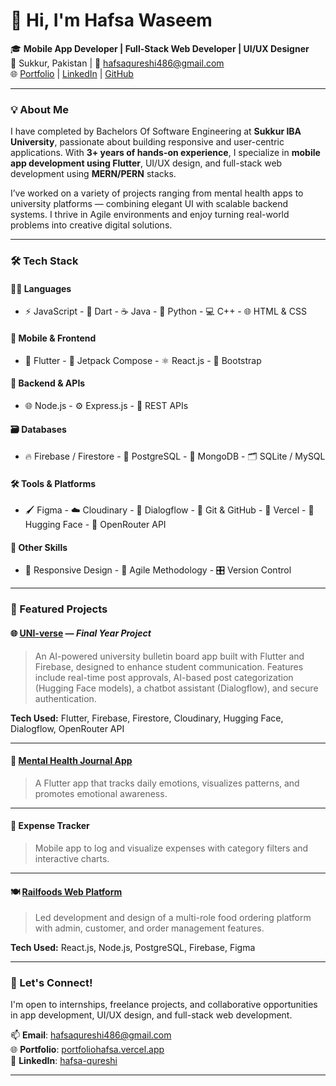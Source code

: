 # 👋 Hi, I'm Hafsa Waseem

🎓 **Mobile App Developer  | Full-Stack Web Developer | UI/UX Designer**  
📍 Sukkur, Pakistan | 📧 hafsaqureshi486@gmail.com  
🌐 [Portfolio](https://portfoliohafsa.vercel.app) | [LinkedIn](https://linkedin.com/in/hafsa-qureshi-51aa93286) | [GitHub](https://github.com/HafsaQureshi1)

---

### 💡 About Me

I have completed by Bachelors Of Software Engineering  at **Sukkur IBA University**, passionate about building responsive and user-centric applications. With **3+ years of hands-on experience**, I specialize in **mobile app development using Flutter**, UI/UX design, and full-stack web development using **MERN/PERN** stacks.  

I’ve worked on a variety of projects ranging from mental health apps to university platforms — combining elegant UI with scalable backend systems. I thrive in Agile environments and enjoy turning real-world problems into creative digital solutions.

---


### 🛠 Tech Stack

#### 🧑‍💻 Languages
- ⚡ JavaScript   - 💙 Dart   - ☕ Java   - 🐍 Python   - 💻 C++   - 🌐 HTML & CSS

#### 📱 Mobile & Frontend
- 📱 Flutter  - 💠 Jetpack Compose  - ⚛️ React.js  - 🎨 Bootstrap

#### 🔧 Backend & APIs
- 🌐 Node.js  - ⚙️ Express.js  - 🔗 REST APIs

#### 🗃️ Databases
- 🔥 Firebase / Firestore  - 🐘 PostgreSQL  - 🍃 MongoDB  - 🗂️ SQLite / MySQL

#### 🛠 Tools & Platforms
- 🖌️ Figma  - ☁️ Cloudinary  - 🧠 Dialogflow  - 🧪 Git & GitHub  - 🚀 Vercel  - 🧠 Hugging Face  - 🧬 OpenRouter API

#### 💼 Other Skills
- 📐 Responsive Design  - 🔁 Agile Methodology  - 🎛️ Version Control

---

### 📱 Featured Projects

#### 🌐 [UNI-verse](https://github.com/HafsaQureshi1) — *Final Year Project*  
> An AI-powered university bulletin board app built with Flutter and Firebase, designed to enhance student communication. Features include real-time post approvals, AI-based post categorization (Hugging Face models), a chatbot assistant (Dialogflow), and secure authentication.  

**Tech Used:** Flutter, Firebase, Firestore, Cloudinary, Hugging Face, Dialogflow, OpenRouter API  

---

#### 💭 [Mental Health Journal App](https://github.com/HafsaQureshi1)  
> A Flutter app that tracks daily emotions, visualizes patterns, and promotes emotional awareness.  

---

#### 💸 Expense Tracker  
> Mobile app to log and visualize expenses with category filters and interactive charts.

---

#### 🍽️ [Railfoods Web Platform](https://github.com/HafsaQureshi1)  
> Led development and design of a multi-role food ordering platform with admin, customer, and order management features.  

**Tech Used:** React.js, Node.js, PostgreSQL, Firebase, Figma  

---


### 🤝 Let's Connect!
I'm open to internships, freelance projects, and collaborative opportunities in app development, UI/UX design, and full-stack web development.

📫 **Email**: hafsaqureshi486@gmail.com  
🌐 **Portfolio**: [portfoliohafsa.vercel.app](https://portfoliohafsa.vercel.app)  
🔗 **LinkedIn**: [hafsa-qureshi](https://linkedin.com/in/hafsa-qureshi-51aa93286)

---
